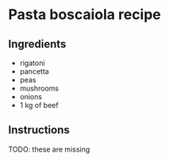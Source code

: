 # Pasta boscaiola recipe


## Ingredients

- rigatoni
- pancetta
- peas
- mushrooms
- onions
- 1 kg of beef


## Instructions

TODO: these are missing
